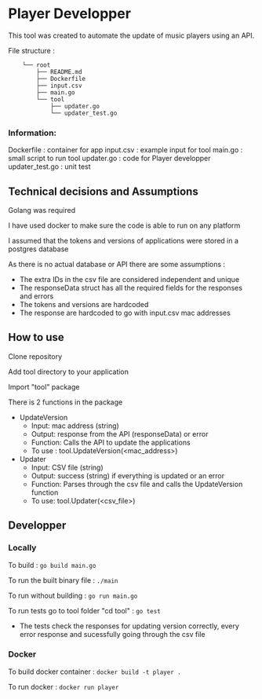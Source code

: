 # Player Developper
This tool was created to automate the update of music players using an API. 

File structure : 
```
    └── root
        ├── README.md
        ├── Dockerfile
        ├── input.csv
        ├── main.go 
        └── tool
            ├── updater.go
            └── updater_test.go 
```
### Information: 
Dockerfile : container for app
input.csv : example input for tool 
main.go : small script to run tool 
updater.go : code for Player developper
updater_test.go : unit test

## Technical decisions and Assumptions
Golang was required

I have used docker to make sure the code is able to run on any platform 

I assumed that the tokens and versions of applications were stored in a postgres database

As there is no actual database or API there are some assumptions :

- The extra IDs in the csv file are considered independent and unique 
- The responseData struct has all the required fields for the responses and errors 
- The tokens and versions are hardcoded 
- The response are hardcoded to go with input.csv mac addresses

## How to use
Clone repository

Add tool directory to your application 

Import "tool" package 

There is 2 functions in the package 
- UpdateVersion
    - Input: mac address (string) 
    - Output: response from the API (responseData) or error
    - Function: Calls the API to update the applications
    - To use : tool.UpdateVersion(<mac_address>)
- Updater
    - Input: CSV file (string)
    - Output: success (string) if everything is updated or an error 
    - Function: Parses through the csv file and calls the UpdateVersion function
    - To use: tool.Updater(<csv_file>)

## Developper
### Locally
To build : 
```go build main.go```

To run the built binary file : 
```./main```

To run without building : 
```go run main.go```

To run tests go to tool folder "cd tool" : 
```go test```

- The tests check the responses for updating version correctly, every error response and sucessfully going through the csv file
### Docker 
To build docker container : 
```docker build -t player .```

To run docker : 
```docker run player```
